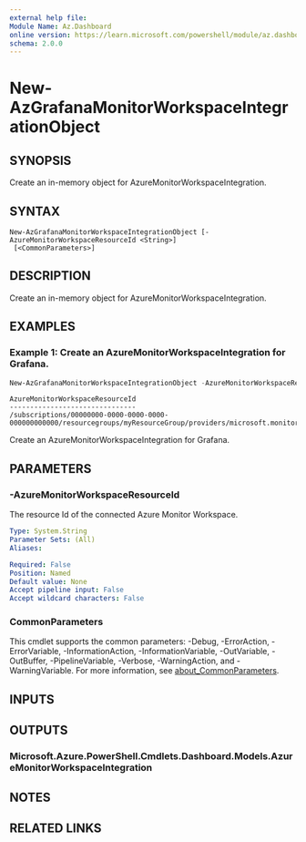 ```yaml
---
external help file:
Module Name: Az.Dashboard
online version: https://learn.microsoft.com/powershell/module/az.dashboard/new-azgrafanamonitorworkspaceintegrationobject
schema: 2.0.0
---
```


# New-AzGrafanaMonitorWorkspaceIntegrationObject

## SYNOPSIS
Create an in-memory object for AzureMonitorWorkspaceIntegration.

## SYNTAX

```
New-AzGrafanaMonitorWorkspaceIntegrationObject [-AzureMonitorWorkspaceResourceId <String>]
 [<CommonParameters>]
```

## DESCRIPTION
Create an in-memory object for AzureMonitorWorkspaceIntegration.

## EXAMPLES

### Example 1: Create an AzureMonitorWorkspaceIntegration for Grafana.
```powershell
New-AzGrafanaMonitorWorkspaceIntegrationObject -AzureMonitorWorkspaceResourceId "/subscriptions/00000000-0000-0000-0000-000000000000/resourcegroups/myResourceGroup/providers/microsoft.monitor/accounts/myAzureMonitorWorkspace"
```

```output
AzureMonitorWorkspaceResourceId
-------------------------------
/subscriptions/00000000-0000-0000-0000-000000000000/resourcegroups/myResourceGroup/providers/microsoft.monitor/accounts/myAzureMonitorWorkspace
```

Create an AzureMonitorWorkspaceIntegration for Grafana.

## PARAMETERS

### -AzureMonitorWorkspaceResourceId
The resource Id of the connected Azure Monitor Workspace.

```yaml
Type: System.String
Parameter Sets: (All)
Aliases:

Required: False
Position: Named
Default value: None
Accept pipeline input: False
Accept wildcard characters: False
```

### CommonParameters
This cmdlet supports the common parameters: -Debug, -ErrorAction, -ErrorVariable, -InformationAction, -InformationVariable, -OutVariable, -OutBuffer, -PipelineVariable, -Verbose, -WarningAction, and -WarningVariable. For more information, see [about_CommonParameters](http://go.microsoft.com/fwlink/?LinkID=113216).

## INPUTS

## OUTPUTS

### Microsoft.Azure.PowerShell.Cmdlets.Dashboard.Models.AzureMonitorWorkspaceIntegration

## NOTES

## RELATED LINKS

